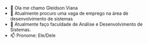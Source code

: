 - 👋 Ola me chamo Gleidson Viana
- 👀 Atualmente procuro uma vaga de emprego na área de desenvolvimento de sistemas
- 🌱  Atualmente faço faculdade de Análise e Desenvolvimento de Sistemas.
- 📫 Pronome: Ele/Dele

<!---
GleidsonVian/GleidsonVian is a ✨ special ✨ repository because its `README.md` (this file) appears on your GitHub profile.
You can click the Preview link to take a look at your changes.
--->
